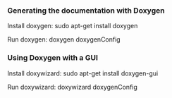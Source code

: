 ### Generating the documentation with Doxygen

Install doxygen:
    sudo apt-get install doxygen


Run doxygen:
    doxygen doxygenConfig



### Using Doxygen with a GUI

Install doxywizard:
    sudo apt-get install doxygen-gui

Run doxywizard:
    doxywizard doxygenConfig

